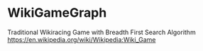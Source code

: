 # WikiGameGraph
Traditional Wikiracing Game with Breadth First Search Algorithm
https://en.wikipedia.org/wiki/Wikipedia:Wiki_Game
